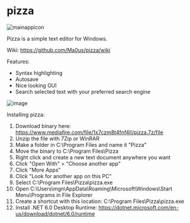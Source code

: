 # pizza

![mainappicon](https://user-images.githubusercontent.com/85688939/167290982-64eaf3db-8f63-4701-9510-2fbcc1552371.png)

Pizza is a simple text editor for Windows.

Wiki: https://github.com/Ma0us/pizza/wiki

Features:
- Syntax highlighting
- Autosave
- Nice looking GUI
- Search selected text with your preferred search engine

![image](https://user-images.githubusercontent.com/85688939/164979612-b8c4abf8-1efc-4610-8285-1233c06b66e0.png)


Installing pizza:
1. Download binary here: https://www.mediafire.com/file/1x7czm8t4fnf4ll/pizza.7z/file
2. Unzip the file with 7Zip or WinRAR
3. Make a folder in C:\Program Files and name it "Pizza"
4. Move the binary to C:\Program Files\Pizza
5. Right click and create a new text document anywhere you want
6. Click "Open With" > "Choose another app"
7. Click "More Apps"
8. Click "Look for another app on this PC"
9. Select C:\Program Files\Pizza\pizza.exe
10. Open C:\Users\mgn\AppData\Roaming\Microsoft\Windows\Start Menu\Programs in File Explorer
11. Create a shortcut with this location: C:\Program Files\Pizza\pizza.exe
12. Install .NET 6.0 Desktop Runtime: https://dotnet.microsoft.com/en-us/download/dotnet/6.0/runtime
